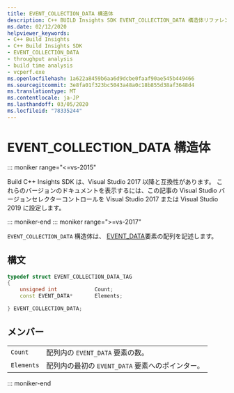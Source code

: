 ```yaml
---
title: EVENT_COLLECTION_DATA 構造体
description: C++ BUILD Insights SDK EVENT_COLLECTION_DATA 構造体リファレンス。
ms.date: 02/12/2020
helpviewer_keywords:
- C++ Build Insights
- C++ Build Insights SDK
- EVENT_COLLECTION_DATA
- throughput analysis
- build time analysis
- vcperf.exe
ms.openlocfilehash: 1a622a8459b6aa6d9dcbe0faaf90ae545b449466
ms.sourcegitcommit: 3e8fa01f323bc5043a48a0c18b855d38af3648d4
ms.translationtype: MT
ms.contentlocale: ja-JP
ms.lasthandoff: 03/05/2020
ms.locfileid: "78335244"
---
```

# <a name="event_collection_data-structure"></a>EVENT_COLLECTION_DATA 構造体

::: moniker range="<=vs-2015"

Build C++ Insights SDK は、Visual Studio 2017 以降と互換性があります。 これらのバージョンのドキュメントを表示するには、この記事の Visual Studio バージョンセレクターコントロールを Visual Studio 2017 または Visual Studio 2019 に設定します。

::: moniker-end
::: moniker range=">=vs-2017"

`EVENT_COLLECTION_DATA` 構造体は、 [EVENT_DATA](event-data-struct.md)要素の配列を記述します。

## <a name="syntax"></a>構文

```cpp
typedef struct EVENT_COLLECTION_DATA_TAG
{
    unsigned int            Count;
    const EVENT_DATA*       Elements;

} EVENT_COLLECTION_DATA;
```

## <a name="members"></a>メンバー

|  |  |
|--|--|
| `Count` | 配列内の `EVENT_DATA` 要素の数。 |
| `Elements` | 配列内の最初の `EVENT_DATA` 要素へのポインター。 |

::: moniker-end
